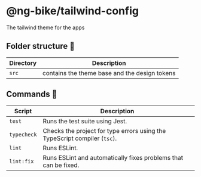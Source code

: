# @ng-bike/tailwind-config

The tailwind theme for the apps

## Folder structure 📁

| Directory | Description                                   |
| --------- | --------------------------------------------- |
| `src`     | contains the theme base and the design tokens |

## Commands 📜

| Script      | Description                                                               |
| ----------- | ------------------------------------------------------------------------- |
| `test`      | Runs the test suite using Jest.                                           |
| `typecheck` | Checks the project for type errors using the TypeScript compiler (`tsc`). |
| `lint`      | Runs ESLint.                                                              |
| `lint:fix`  | Runs ESLint and automatically fixes problems that can be fixed.           |
